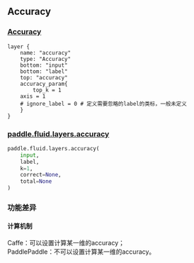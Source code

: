 ## Accuracy


### [Accuracy](http://caffe.berkeleyvision.org/tutorial/layers/accuracy.html)
```
layer {
    name: "accuracy"
    type: "Accuracy"
    bottom: "input"
    bottom: "label"
    top: "accuracy"
    accuracy_param{
        top_k = 1
	axis = 1
	# ignore_label = 0 # 定义需要忽略的label的类标，一般未定义
    }
}
```


### [paddle.fluid.layers.accuracy](http://paddlepaddle.org/documentation/docs/zh/1.4/api_cn/layers_cn.html#accuracy)
```python
paddle.fluid.layers.accuracy(
    input,
    label,
    k=1,
    correct=None,
    total=None
)
```  

### 功能差异
#### 计算机制
Caffe：可以设置计算某一维的accuracy；          
PaddlePaddle：不可以设置计算某一维的accuracy。






